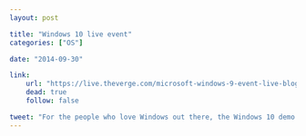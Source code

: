 ```yaml
---
layout: post

title: "Windows 10 live event"
categories: ["OS"]

date: "2014-09-30"

link:
    url: "https://live.theverge.com/microsoft-windows-9-event-live-blog/"
    dead: true
    follow: false

tweet: "For the people who love Windows out there, the Windows 10 demo build number is 9841."
---
```


